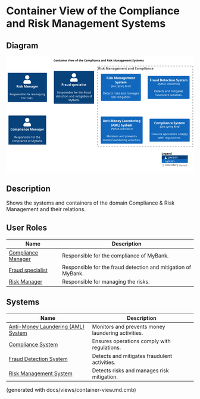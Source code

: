 # Container View of the Compliance and Risk Management Systems

## Diagram
![Container View of the Compliance and Risk Management Systems](../../mybank/compliance/container-view.png)

## Description
Shows the systems and containers of the domain Compliance & Risk Management and their relations.

## User Roles
| Name | Description |
|---|---|
| [Compliance Manager](../../mybank/compliance/compliance-manager.md) | Responsible for the compliance of MyBank. |
| [Fraud specialist](../../mybank/compliance/fraud-specialist.md) | Responsible for the fraud detection and mitigation of MyBank. |
| [Risk Manager](../../mybank/compliance/risk-manager.md) | Responsible for managing the risks. |
## Systems
| Name | Description |
|---|---|
| [Anti-Money Laundering (AML) System](../../mybank/compliance/aml-system.md) | Monitors and prevents money laundering activities. |
| [Compliance System](../../mybank/compliance/compliance-system.md) | Ensures operations comply with regulations. |
| [Fraud Detection System](../../mybank/compliance/fraud-detection-system.md) | Detects and mitigates fraudulent activities. |
| [Risk Management System](../../mybank/compliance/risk-management-system.md) | Detects risks and manages risk mitigation. |


(generated with docs/views/container-view.md.cmb)
